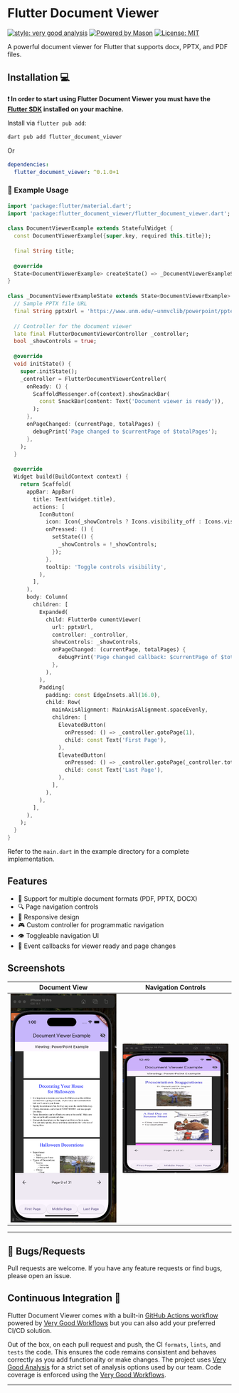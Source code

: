 # Flutter Document Viewer

[![style: very good analysis][very_good_analysis_badge]][very_good_analysis_link]
[![Powered by Mason](https://img.shields.io/endpoint?url=https%3A%2F%2Ftinyurl.com%2Fmason-badge)](https://github.com/felangel/mason)
[![License: MIT][license_badge]][license_link]

A powerful document viewer for Flutter that supports docx, PPTX, and PDF files.

## Installation 💻

**❗ In order to start using Flutter Document Viewer you must have the [Flutter SDK][flutter_install_link] installed on your machine.**

Install via `flutter pub add`:

```sh
dart pub add flutter_document_viewer
```
Or

```yaml
dependencies:
  flutter_document_viewer: ^0.1.0+1
```

### 🚀 Example Usage

```dart
import 'package:flutter/material.dart';
import 'package:flutter_document_viewer/flutter_document_viewer.dart';

class DocumentViewerExample extends StatefulWidget {
  const DocumentViewerExample({super.key, required this.title});

  final String title;

  @override
  State<DocumentViewerExample> createState() => _DocumentViewerExampleState();
}

class _DocumentViewerExampleState extends State<DocumentViewerExample> {
  // Sample PPTX file URL
  final String pptxUrl = 'https://www.unm.edu/~unmvclib/powerpoint/pptexamples.ppt';
  
  // Controller for the document viewer
  late final FlutterDocumentViewerController _controller;
  bool _showControls = true;

  @override
  void initState() {
    super.initState();
    _controller = FlutterDocumentViewerController(
      onReady: () {
        ScaffoldMessenger.of(context).showSnackBar(
          const SnackBar(content: Text('Document viewer is ready')),
        );
      },
      onPageChanged: (currentPage, totalPages) {
        debugPrint('Page changed to $currentPage of $totalPages');
      },
    );
  }

  @override
  Widget build(BuildContext context) {
    return Scaffold(
      appBar: AppBar(
        title: Text(widget.title),
        actions: [
          IconButton(
            icon: Icon(_showControls ? Icons.visibility_off : Icons.visibility),
            onPressed: () {
              setState(() {
                _showControls = !_showControls;
              });
            },
            tooltip: 'Toggle controls visibility',
          ),
        ],
      ),
      body: Column(
        children: [
          Expanded(
            child: FlutterDo cumentViewer(
              url: pptxUrl,
              controller: _controller,
              showControls: _showControls,
              onPageChanged: (currentPage, totalPages) {
                debugPrint('Page changed callback: $currentPage of $totalPages');
              },
            ),
          ),
          Padding(
            padding: const EdgeInsets.all(16.0),
            child: Row(
              mainAxisAlignment: MainAxisAlignment.spaceEvenly,
              children: [
                ElevatedButton(
                  onPressed: () => _controller.gotoPage(1),
                  child: const Text('First Page'),
                ),
                ElevatedButton(
                  onPressed: () => _controller.gotoPage(_controller.totalPages),
                  child: const Text('Last Page'),
                ),
              ],
            ),
          ),
        ],
      ),
    );
  }
}
```

Refer to the `main.dart` in the example directory for a complete implementation.

## Features

- 📄 Support for multiple document formats (PDF, PPTX, DOCX)
- 🔍 Page navigation controls
- 📱 Responsive design
- 🎮 Custom controller for programmatic navigation
- 👁️ Toggleable navigation UI
- 🔔 Event callbacks for viewer ready and page changes

## Screenshots

| Document View | Navigation Controls |
|---------------|-------------------|
| <img src="https://github.com/PeterAkande/flutter_document_viewer//raw/main/assets/screenshot.png" width="250"> | <img src="https://github.com/PeterAkande/flutter_document_viewer//raw/main/assets/screen.gif" width="250"> |

---

## 🐛 Bugs/Requests

Pull requests are welcome. If you have any feature requests or find bugs, please open an issue.

## Continuous Integration 🤖

Flutter Document Viewer comes with a built-in [GitHub Actions workflow][github_actions_link] powered by [Very Good Workflows][very_good_workflows_link] but you can also add your preferred CI/CD solution.

Out of the box, on each pull request and push, the CI `formats`, `lints`, and `tests` the code. This ensures the code remains consistent and behaves correctly as you add functionality or make changes. The project uses [Very Good Analysis][very_good_analysis_link] for a strict set of analysis options used by our team. Code coverage is enforced using the [Very Good Workflows][very_good_coverage_link].

---

[flutter_install_link]: https://docs.flutter.dev/get-started/install
[github_actions_link]: https://docs.github.com/en/actions/learn-github-actions
[license_badge]: https://img.shields.io/badge/license-MIT-blue.svg
[license_link]: https://opensource.org/licenses/MIT
[very_good_analysis_badge]: https://img.shields.io/badge/style-very_good_analysis-B22C89.svg
[very_good_analysis_link]: https://pub.dev/packages/very_good_analysis
[very_good_cli_link]: https://pub.dev/packages/very_good_cli
[very_good_coverage_link]: https://github.com/marketplace/actions/very-good-coverage
[very_good_workflows_link]: https://github.com/VeryGoodOpenSource/very_good_workflows
